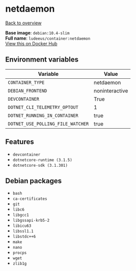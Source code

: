 # netdaemon

[Back to overview](../index.md)

**Base image**: `debian:10.4-slim`  
**Full name**: `ludeeus/container:netdaemon`  
[View this on Docker Hub](https://hub.docker.com/r/ludeeus/container/tags?page=1&name=netdaemon)

## Environment variables

Variable | Value 
-- | --
`CONTAINER_TYPE` | netdaemon
`DEBIAN_FRONTEND` | noninteractive
`DEVCONTAINER` | True
`DOTNET_CLI_TELEMETRY_OPTOUT` | 1
`DOTNET_RUNNING_IN_CONTAINER` | true
`DOTNET_USE_POLLING_FILE_WATCHER` | true

## Features

- `devcontainer`
- `dotnetcore-runtime (3.1.5)`
- `dotnetcore-sdk (3.1.301)`

## Debian packages

- `bash`
- `ca-certificates`
- `git`
- `libc6`
- `libgcc1`
- `libgssapi-krb5-2`
- `libicu63`
- `libssl1.1`
- `libstdc++6`
- `make`
- `nano`
- `procps`
- `wget`
- `zlib1g`

